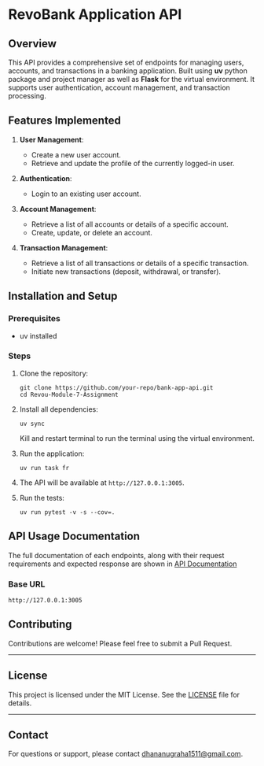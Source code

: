 # RevoBank Application API

## Overview
This API provides a comprehensive set of endpoints for managing users, accounts, and transactions in a banking application. Built using **uv** python package and project manager as well as **Flask** for the virtual environment. It supports user authentication, account management, and transaction processing.

## Features Implemented
1. **User Management**:
   - Create a new user account.
   - Retrieve and update the profile of the currently logged-in user.

2. **Authentication**:
   - Login to an existing user account.

3. **Account Management**:
   - Retrieve a list of all accounts or details of a specific account.
   - Create, update, or delete an account.

4. **Transaction Management**:
   - Retrieve a list of all transactions or details of a specific transaction.
   - Initiate new transactions (deposit, withdrawal, or transfer).

## Installation and Setup

### Prerequisites
- uv installed

### Steps
1. Clone the repository:
   ```
   git clone https://github.com/your-repo/bank-app-api.git
   cd Revou-Module-7-Assignment
   ```

2. Install all dependencies:
   ```
   uv sync
   ```
   Kill and restart terminal to run the terminal using the virtual environment.

3. Run the application:
   ```
   uv run task fr
   ```

4. The API will be available at `http://127.0.0.1:3005`.
   
5. Run the tests:
   ```
   uv run pytest -v -s --cov=.
   ```

## API Usage Documentation

The full documentation of each endpoints, along with their request requirements and expected  response are shown in [API Documentation](https://z03lzbuu5z.apidog.io/get-account-details-14807137e0)

### Base URL
`http://127.0.0.1:3005`


## Contributing
Contributions are welcome! Please feel free to submit a Pull Request.

---
## License
This project is licensed under the MIT License. See the [LICENSE](LICENSE) file for details.

---

## Contact
For questions or support, please contact [dhananugraha1511@gmail.com](mailto:dhananugraha1511@gmail.com).
